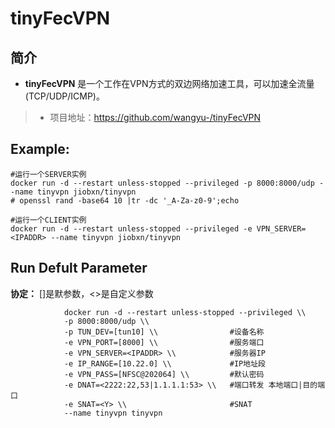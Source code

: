 tinyFecVPN
===
## 简介
* **tinyFecVPN** 是一个工作在VPN方式的双边网络加速工具，可以加速全流量(TCP/UDP/ICMP)。
> * 项目地址：https://github.com/wangyu-/tinyFecVPN


## Example:

    #运行一个SERVER实例
    docker run -d --restart unless-stopped --privileged -p 8000:8000/udp --name tinyvpn jiobxn/tinyvpn
    # openssl rand -base64 10 |tr -dc '_A-Za-z0-9';echo
    
    #运行一个CLIENT实例
    docker run -d --restart unless-stopped --privileged -e VPN_SERVER=<IPADDR> --name tinyvpn jiobxn/tinyvpn

## Run Defult Parameter
**协定：** []是默参数，<>是自定义参数

				docker run -d --restart unless-stopped --privileged \\
				-p 8000:8000/udp \\
				-p TUN_DEV=[tun10] \\                #设备名称
				-e VPN_PORT=[8000] \\                #服务端口
				-e VPN_SERVER=<IPADDR> \\            #服务器IP
				-e IP_RANGE=[10.22.0] \\             #IP地址段
				-e VPN_PASS=[NFSC@202064] \\         #默认密码
				-e DNAT=<2222:22,53|1.1.1.1:53> \\   #端口转发 本地端口|目的端口
				-e SNAT=<Y> \\                       #SNAT
				--name tinyvpn tinyvpn
